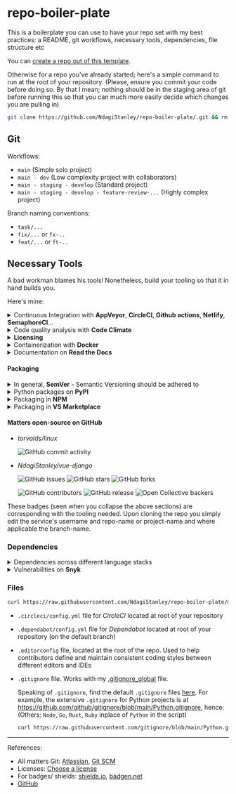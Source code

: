 # repo-boiler-plate

This is a boilerplate you can use to have your repo set with my best practices: a README, git workflows, necessary tools, dependencies, file structure etc

You can [create a repo out of this template](https://github.com/NdagiStanley/repo-boiler-plate/generate).

Otherwise for a repo you've already started; here's a simple command to run at the root of your repository. (Please, ensure you commit your code before doing so. By that I mean; nothing should be in the staging area of git before running this so that you can much more easily decide which changes you are pulling in)

```bash
git clone https://github.com/NdagiStanley/repo-boiler-plate/.git && rm -rf repo-boiler-plate.git && cp -r repo-boiler-plate/. . && rm -rf repo-boiler-plate
```

## Git

Workflows:

- `main` (Simple solo project)
- `main - dev` (Low complexity project with collaborators)
- `main - staging - develop` (Standard project)
- `main - staging - develop - feature-review-...` (Highly complex project)

Branch naming conventions:

- `task/...`
- `fix/...` or `fx-..`
- `feat/...` or `ft-..`

## Necessary Tools

A bad workman blames his tools! Nonetheless, build your tooling so that it in hand builds you.

Here's mine:

<details>
  <summary>Continuous Integration with <b>AppVeyor</b>, <b>CircleCI</b>, <b>Github actions</b>, <b>Netlify</b>, <b>SemaphoreCI</b>...</summary>

  * Repo: [electron-bot/electron](https://github.com/electron-bot/electron)

    ![AppVeyor](https://img.shields.io/appveyor/build/electron-bot/electron)

  * Repo: [workforce-data-initiative/tpot-abacus](https://github.com/workforce-data-initiative/tpot-abacus)

    ![CircleCI](https://img.shields.io/circleci/build/github/workforce-data-initiative/tpot-abacus)

  * Repo: [github/hub](https://github.com/github/hub)

    ![GitHub Workflow Status](https://img.shields.io/github/workflow/status/github/hub/CI)

  * Repo: [NdagiStanley/lumen](https://github.com/NdagiStanley/lumen) | Deployment [stanmd.tk](https://stanmd.tk)

    ![Netlify](https://img.shields.io/netlify/ba0b4698-8569-4e8d-bfca-b7bff0cfee57)

  * Repo: [NdagiStanley/vue-django](https://github.com/NdagiStanley/vue-django)

    [![Build Status](https://semaphoreci.com/api/v1/stanmd/vue-django/branches/master/shields_badge.svg)](https://semaphoreci.com/stanmd/vue-django)

</details>

<details>
  <summary>Code quality analysis with <b>Code Climate</b></summary>

  * Repo: [NdagiStanley/django_girls_complete](https://github.com/NdagiStanley/django_girls_complete)

    ![Code Climate coverage](https://img.shields.io/codeclimate/coverage/NdagiStanley/django_girls_complete)
    ![Code Climate issues](https://img.shields.io/codeclimate/issues/NdagiStanley/django_girls_complete)
    ![Code Climate maintainability](https://img.shields.io/codeclimate/maintainability/NdagiStanley/django_girls_complete)
    ![Code Climate lines of code](https://badgen.net/codeclimate/loc/NdagiStanley/django_girls_complete)

</details>

<details>
  <summary><b>Licensing</b></summary>

  * Repo: [NdagiStanley/repo-boiler-plate](https://github.com/NdagiStanley/repo-boiler-plate) (_this repo_)

    ![GitHub](https://img.shields.io/github/license/Ndagistanley/repo-boiler-plate)

</details>

<details>
  <summary>Containerization with <b>Docker</b></summary>

  * Repo: [NdagiStanley/vue-django](https://github.com/NdagiStanley/vue-django) | In DockerHub: [stanmd/vue-django](https://hub.docker.com/repository/docker/stanmd/vue-django)

    ![Docker Cloud Build Status](https://img.shields.io/docker/cloud/build/stanmd/vue-django)
    ![Docker Pulls](https://img.shields.io/docker/pulls/stanmd/vue-django)

  * Repo: [docker-library/postgres](https://github.com/docker-library/postgres) | In DockerHub: [postgres](https://hub.docker.com/_/postgres)

    ![Docker Image Version (latest semver)](https://img.shields.io/docker/v/_/postgres?sort=semver)
    ![Docker Image Size (latest semver)](https://img.shields.io/docker/image-size/_/postgres?sort=semver)

</details>

<details>
  <summary>Documentation on <b>Read the Docs</b></summary>

  * Repo: [psf/black](https://github.com/psf/black)

    ![Read the Docs](https://img.shields.io/readthedocs/black)

</details>

#### Packaging

<details>
  <summary>In general, <b>SemVer</b> - Semantic Versioning should be adhered to</summary>

  * Repo: [NdagiStanley/lifebuoy](https://github.com/NdagiStanley/lifebuoy)

    ![GitHub package.json version](https://img.shields.io/github/package-json/v/NdagiStanley/lifebuoy)

</details>

<details>
  <summary>Python packages on <b>PyPI</b></summary>

  * Repo: [encode/django-rest-framework](https://github.com/encode/django-rest-framework)

    ![PyPI - Django Version](https://img.shields.io/pypi/djversions/djangorestframework)
    ![PyPI - Python Version](https://img.shields.io/pypi/pyversions/djangorestframework)

  * Repo: [amos-o/pipexec](https://github.com/amos-o/pipexec)

    ![PyPI - Wheel](https://img.shields.io/pypi/wheel/pipexec)
    ![PyPI - Implementation](https://img.shields.io/pypi/implementation/pipexec)
    ![PyPI - Downloads](https://img.shields.io/pypi/dm/pipexec)

  * Repo: [psf/black](https://github.com/psf/black)

    ![PyPI - Status](https://img.shields.io/pypi/status/black)

  * Repo: [workforce-data-initiative/tpot-abacus](https://github.com/workforce-data-initiative/tpot-abacus)

    ![PyPI](https://img.shields.io/pypi/v/abacus-tpot)

</details>

<details>
  <summary>Packaging in <b>NPM</b></summary>

  * Repo: [vuejs/vue](https://github.com/vuejs/vue)

    ![npm](https://img.shields.io/npm/v/vue)

  * Repo: [http-party/http-server](https://github.com/http-party/http-server) | In NPM: [http-server](https://www.npmjs.com/package/http-server)

    ![node-current](https://img.shields.io/node/v/http-server)

</details>

<details>
  <summary>Packaging in <b>VS Marketplace</b></summary>

  * Repo: [NdagiStanley/lifebuoy](https://github.com/NdagiStanley/lifebuoy)

    ![Visual Studio Marketplace Installs](https://img.shields.io/visual-studio-marketplace/i/NdagiStanley.lifebuoy)
    ![Visual Studio Marketplace Downloads](https://img.shields.io/visual-studio-marketplace/d/NdagiStanley.lifebuoy)
    ![Visual Studio Marketplace Ratings](https://badgen.net/vs-marketplace/rating/NdagiStanley.lifebuoy)

</details>

#### Matters open-source on GitHub

- *torvalds/linux*

  ![GitHub commit activity](https://img.shields.io/github/commit-activity/m/torvalds/linux)

- *NdagiStanley/vue-django*

  ![GitHub issues](https://img.shields.io/github/issues/NdagiStanley/vue-django)
  ![GitHub stars](https://img.shields.io/github/stars/NdagiStanley/vue-django?style=social)
  ![GitHub forks](https://badgen.net/github/forks/NdagiStanley/vue-django)

  ![GitHub contributors](https://badgen.net/github/contributors/NdagiStanley/vue-django)
  ![GitHub release](https://badgen.net/github/release/NdagiStanley/vue-django)
  ![Open Collective backers](https://badgen.net/opencollective/backers/vue-django)

These badges (seen when you collapse the above sections) are corresponding with the tooling needed. Upon cloning the repo you simply edit the service's username and repo-name or project-name and where applicable the branch-name.

### Dependencies

<details>
  <summary>Dependencies across different language stacks</summary>

  I use **Dependabot**, **David DM**, **Libraries** and **Requires**

  * Repo: [NdagiStanley/codango](https://github.com/NdagiStanley/codango)

    ![Dependabot](https://badgen.net/dependabot/NdagiStanley/codango?icon=dependabot)

- NPM dependencies with [David DM](https://david-dm.org/)

  * Repo: [vuejs/vue](https://github.com/vuejs/vue)

    ![David](https://img.shields.io/david/vuejs/vue)

- OpenSource libraries with [Libraries](https://libraries.io)

  * Repo: [NdagiStanley/vue-django](https://github.com/NdagiStanley/vue-django)

    ![Libraries.io dependency status for GitHub repo](https://img.shields.io/librariesio/github/NdagiStanley/vue-django)

- Python dependencies with [Requires](https://requires.io)

  * Repo: [NdagiStanley/django_girls_complete](https://github.com/NdagiStanley/django_girls_complete)

    [![Requirements Status](https://requires.io/github/NdagiStanley/django_girls_complete/requirements.svg?branch=master)](https://requires.io/github/NdagiStanley/django_girls_complete/requirements/?branch=master)
</details>

<details>
  <summary>Vulnerabilities on <b>Snyk</b></summary>

  * Repo: [NdagiStanley/vue-django](https://github.com/NdagiStanley/vue-django)

    ![Snyk Vulnerabilities for GitHub Repo](https://img.shields.io/snyk/vulnerabilities/github/NdagiStanley/vue-django)
</details>

### Files

```bash
curl https://raw.githubusercontent.com/NdagiStanley/repo-boiler-plate/main/.editorconfig > .editorconfig
```

- `.circleci/config.yml` file for *CircleCI* located at root of your repository
- `.dependabot/config.yml` file for *Dependabot* located at root of your repository (on the default branch)
- `.editorconfig` file, located at the root of the repo. Used to help contributors define and maintain consistent coding styles between different editors and IDEs
- `.gitignore` file. Works with my [.gitignore_global](https://github.com/NdagiStanley/dotfiles/blob/main/git/.gitignore_global) file.

  Speaking of `.gitignore`, find the default `.gitignore` files [here](https://github.com/github/gitignore). For example, the extensive `.gitignore` for Python projects is at <https://github.com/github/gitignore/blob/main/Python.gitignore>, hence: (Others: `Node`, `Go`, `Rust`, `Ruby` inplace of `Python` in the script)

  ```bash
  curl https://raw.githubusercontent.com/gitignore/blob/main/Python.gitignore > .gitignore
  ```

---
References:

- All matters Git: [Atlassian](https://www.atlassian.com/git/tutorials), [Git SCM](https://git-scm.com/docs)
- Licenses: [Choose a license][license]
- For badges/ shields: [shields.io][shields], [badgen.net][badgen]
- [GitHub][gh]

[license]: https://choosealicense.com/
[shields]: https://shields.io/
[badgen]: https://badgen.net/
[gh]: https://github.com/features/

